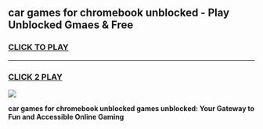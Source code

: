 
## car games for chromebook unblocked - Play Unblocked Gmaes & Free
<h3>
<a href="https://premium.freeplayer.one?title=car_games_for_chromebook_unblocked&ref=19F">CLICK TO PLAY</a></h3>
<hr>

<h3>
<a href="https://premium.freeplayer.one?title=car_games_for_chromebook_unblocked&ref=19F">CLICK 2 PLAY</a>
  
</h3>

<a href="https://premium.freeplayer.one?title=car_games_for_chromebook_unblocked&ref=19F/"><img src="https://clearcache.store/games.png"></a>


**car games for chromebook unblocked games unblocked: Your Gateway to Fun and Accessible Online Gaming**
